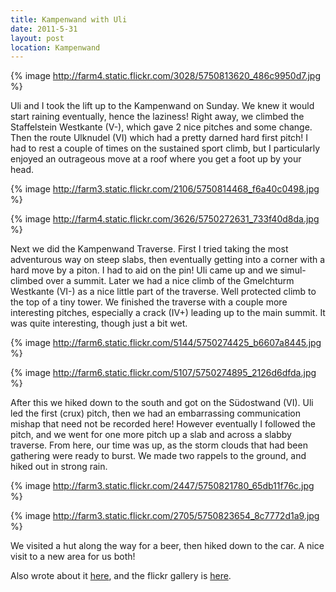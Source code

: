 ```yaml
---
title: Kampenwand with Uli
date: 2011-5-31
layout: post
location: Kampenwand
---
```


{% image http://farm4.static.flickr.com/3028/5750813620_486c9950d7.jpg %}
  
  
Uli and I took the lift up to the Kampenwand on Sunday. We knew it would
start raining eventually, hence the laziness! Right away, we climbed the
Staffelstein Westkante (V-), which gave 2 nice pitches and some change.
Then the route Ulknudel (VI) which had a pretty darned hard first pitch!
I had to rest a couple of times on the sustained sport climb, but I particularly
enjoyed an outrageous move at a roof where you get a foot up by your head.
  
  
{% image http://farm3.static.flickr.com/2106/5750814468_f6a40c0498.jpg %}
  
{% image http://farm4.static.flickr.com/3626/5750272631_733f40d8da.jpg %}
  
  
Next we did the Kampenwand Traverse. First I tried taking the most adventurous
way on steep slabs, then eventually getting into a corner with a hard move
by a piton. I had to aid on the pin! Uli came up and we simul-climbed over
a summit. Later we had a nice climb of the Gmelchturm Westkante (VI-) as
a nice little part of the traverse. Well protected climb to the top of
a tiny tower. We finished the traverse with a couple more interesting pitches,
especially a crack (IV+) leading up to the main summit. It was quite interesting,
though just a bit wet.
  
  
{% image http://farm6.static.flickr.com/5144/5750274425_b6607a8445.jpg %}
  
{% image http://farm6.static.flickr.com/5107/5750274895_2126d6dfda.jpg %}
  
  
After this we hiked down to the south and got on the Südostwand (VI).
Uli led the first (crux) pitch, then we had an embarrassing communication
mishap that need not be recorded here! However eventually I followed the
pitch, and we went for one more pitch up a slab and across a slabby traverse.
From here, our time was up, as the storm clouds that had been gathering
were ready to burst. We made two rappels to the ground, and hiked out in
strong rain.
  
  
{% image http://farm3.static.flickr.com/2447/5750821780_65db11f76c.jpg %}
  
{% image http://farm3.static.flickr.com/2705/5750823654_8c7772d1a9.jpg %}
  
  
We visited a hut along the way for a beer, then hiked down to the car.
A nice visit to a new area for us both!
  
  
Also wrote about it [here](http://www.bergundsteigen.de/forum/viewtopic.php?id=4128),
and the flickr gallery is [here](http://www.flickr.com/photos/ripsawridge/sets/72157626786520884/with/5750813620/).


